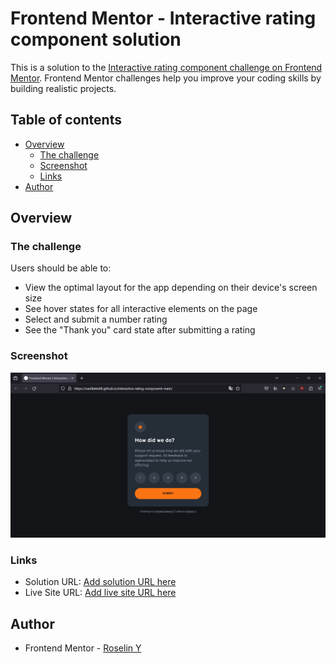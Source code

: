 # Frontend Mentor - Interactive rating component solution

This is a solution to the [Interactive rating component challenge on Frontend Mentor](https://www.frontendmentor.io/challenges/interactive-rating-component-koxpeBUmI). Frontend Mentor challenges help you improve your coding skills by building realistic projects.

## Table of contents

- [Overview](#overview)
  - [The challenge](#the-challenge)
  - [Screenshot](#screenshot)
  - [Links](#links)
- [Author](#author)

## Overview

### The challenge

Users should be able to:

- View the optimal layout for the app depending on their device's screen size
- See hover states for all interactive elements on the page
- Select and submit a number rating
- See the "Thank you" card state after submitting a rating

### Screenshot

![](./screenshot.png)

### Links

- Solution URL: [Add solution URL here](https://www.frontendmentor.io/solutions/interactive-rating-component-html-css-javascript-5Jw53K2HXl)
- Live Site URL: [Add live site URL here](https://vanillatte68.github.io/interactive-rating-component-main/)

## Author

- Frontend Mentor - [Roselin Y](https://www.frontendmentor.io/profile/Vanillatte68)

